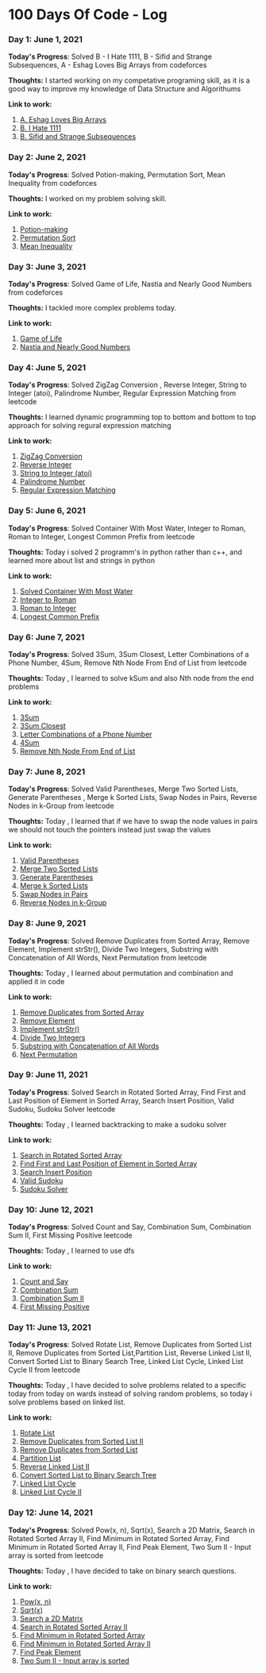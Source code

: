 # 100 Days Of Code - Log

### Day 1: June 1, 2021

**Today's Progress**: Solved B - I Hate 1111, B - Sifid and Strange Subsequences, A - Eshag Loves Big Arrays from codeforces 

**Thoughts:** I started working on my competative programing skill, as it  is a good way to improve my knowledge of Data Structure and Algorithums

**Link to work:** 
1. [A. Eshag Loves Big Arrays](https://codeforces.com/contest/1529/submission/118085059)
2. [B. I Hate 1111](https://codeforces.com/contest/1526/submission/118086500)
3. [B. Sifid and Strange Subsequences](https://codeforces.com/contest/1529/submission/118083980)

### Day 2: June 2, 2021

**Today's Progress**: Solved  Potion-making, Permutation Sort, Mean Inequality from codeforces 

**Thoughts:** I worked on my problem solving skill.

**Link to work:** 
1. [Potion-making](https://codeforces.com/contest/1525/submission/118178406)
2. [Permutation Sort](https://codeforces.com/contest/1525/submission/118177481)
3. [Mean Inequality](https://codeforces.com/contest/1526/submission/118176884)

### Day 3: June 3, 2021

**Today's Progress**: Solved  Game of Life, Nastia and Nearly Good Numbers from codeforces 

**Thoughts:** I tackled more complex problems today.

**Link to work:** 
1. [Game of Life](https://codeforces.com/problemset/submission/1523/118251253)
2. [Nastia and Nearly Good Numbers](https://codeforces.com/problemset/submission/1521/118257086)

### Day 4: June 5, 2021

**Today's Progress**: Solved ZigZag Conversion , Reverse Integer, String to Integer (atoi), Palindrome Number, Regular Expression Matching from leetcode 

**Thoughts:** I learned dynamic programming top to bottom and bottom to top  approach for solving regural expression matching

**Link to work:** 
1. [ZigZag Conversion](https://leetcode.com/submissions/detail/503297249/) 
2. [Reverse Integer](https://leetcode.com/submissions/detail/503301540/) 
3. [String to Integer (atoi)](https://leetcode.com/submissions/detail/503332465/) 
4. [Palindrome Number](https://leetcode.com/submissions/detail/503333590/) 
5. [Regular Expression Matching](https://leetcode.com/submissions/detail/503345808/)

### Day 5: June 6, 2021

**Today's Progress**: Solved Container With Most Water, Integer to Roman, Roman to Integer, Longest Common Prefix from leetcode 

**Thoughts:** Today i solved 2 programm's in python rather than c++, and learned more about list and strings in python 

**Link to work:** 
1. [Solved Container With Most Water](https://leetcode.com/submissions/detail/503863318/) 
2. [Integer to Roman](https://leetcode.com/submissions/detail/503866113/) 
3. [Roman to Integer](https://leetcode.com/submissions/detail/503869664/) 
4. [Longest Common Prefix](https://leetcode.com/submissions/detail/503875658/)

### Day 6: June 7, 2021

**Today's Progress**: Solved 3Sum, 3Sum Closest, Letter Combinations of a Phone Number, 4Sum, Remove Nth Node From End of List from leetcode 

**Thoughts:** Today , I learned to solve kSum and also Nth node from the end problems 

**Link to work:** 
1. [3Sum](https://leetcode.com/submissions/detail/504356958/) 
2. [3Sum Closest](https://leetcode.com/submissions/detail/504362282/)
3. [Letter Combinations of a Phone Number](https://leetcode.com/submissions/detail/504363613/)
4. [4Sum](https://leetcode.com/submissions/detail/504370364/) 
5. [Remove Nth Node From End of List](https://leetcode.com/submissions/detail/504381982/)

### Day 7: June 8, 2021

**Today's Progress**: Solved Valid Parentheses, Merge Two Sorted Lists, Generate Parentheses , Merge k Sorted Lists, Swap Nodes in Pairs, Reverse Nodes in k-Group from leetcode  

**Thoughts:** Today , I learned that if we have to swap the node values in pairs we should not touch the pointers instead just swap the values 

**Link to work:** 
1. [Valid Parentheses](https://leetcode.com/submissions/detail/504793732/)    	
2. [Merge Two Sorted Lists](https://leetcode.com/submissions/detail/504798522/)    	
3. [Generate Parentheses](https://leetcode.com/submissions/detail/504801588/)    			
4. [Merge k Sorted Lists](https://leetcode.com/submissions/detail/504804452/)    	
5. [Swap Nodes in Pairs ](https://leetcode.com/submissions/detail/504808837/) 
6. [Reverse Nodes in k-Group](https://leetcode.com/submissions/detail/504834420/)

### Day 8: June  9, 2021

**Today's Progress**: Solved Remove Duplicates from Sorted Array, Remove Element, Implement strStr(), Divide Two Integers, Substring with Concatenation of All Words, Next Permutation from leetcode  

**Thoughts:** Today , I learned about permutation and combination and applied it in code

**Link to work:** 
1. [Remove Duplicates from Sorted Array](https://leetcode.com/submissions/detail/505286998/)
2. [Remove Element](https://leetcode.com/submissions/detail/505290407/)
3. [Implement strStr()](https://leetcode.com/submissions/detail/505292065/)
4. [Divide Two Integers](https://leetcode.com/submissions/detail/505300707/)
5. [Substring with Concatenation of All Words](https://leetcode.com/submissions/detail/505305895/)
6. [Next Permutation](https://leetcode.com/submissions/detail/505311664/) 

### Day 9: June  11, 2021

**Today's Progress**: Solved Search in Rotated Sorted Array, Find First and Last Position of Element in Sorted Array, Search Insert Position, Valid Sudoku, Sudoku Solver  leetcode

**Thoughts:** Today , I learned backtracking to make a sudoku solver

**Link to work:** 
1. [Search in Rotated Sorted Array](https://leetcode.com/submissions/detail/506361545/)
2. [Find First and Last Position of Element in Sorted Array](https://leetcode.com/submissions/detail/506364151/)
3. [Search Insert Position](https://leetcode.com/submissions/detail/506365875/)
4. [Valid Sudoku](https://leetcode.com/submissions/detail/506367596/)
5. [Sudoku Solver](https://leetcode.com/submissions/detail/506371442/)

### Day 10: June  12, 2021

**Today's Progress**: Solved Count and Say, Combination Sum, Combination Sum II, First Missing Positive leetcode

**Thoughts:** Today , I learned to use dfs

**Link to work:** 
1. [Count and Say](https://leetcode.com/submissions/detail/506657738/)
2. [Combination Sum](https://leetcode.com/submissions/detail/506663182/)
3. [Combination Sum II](https://leetcode.com/submissions/detail/506678365/)
4. [First Missing Positive](https://leetcode.com/submissions/detail/506681425/) 

### Day 11: June  13, 2021

**Today's Progress**: Solved Rotate List, Remove Duplicates from Sorted List II, Remove Duplicates from Sorted List,Partition List, Reverse Linked List II, Convert Sorted List to Binary Search Tree, Linked List Cycle, Linked List Cycle II from leetcode

**Thoughts:** Today , I have decided to solve problems related to a specific today from today on wards instead of solving random problems, so today i solve problems based on linked list.

**Link to work:** 
1. [Rotate List](https://leetcode.com/submissions/detail/507239643/)
2. [Remove Duplicates from Sorted List II](https://leetcode.com/submissions/detail/507246074/)
3. [Remove Duplicates from Sorted List](https://leetcode.com/submissions/detail/507247741/)
4. [Partition List](https://leetcode.com/submissions/detail/507249683/) 
5. [Reverse Linked List II](https://leetcode.com/submissions/detail/507253004/) 
6. [Convert Sorted List to Binary Search Tree](https://leetcode.com/submissions/detail/507256138/) 
7. [Linked List Cycle](https://leetcode.com/submissions/detail/507257453/) 
8. [Linked List Cycle II](https://leetcode.com/submissions/detail/507258853/) 

### Day 12: June  14, 2021

**Today's Progress**: Solved Pow(x, n), Sqrt(x), Search a 2D Matrix, Search in Rotated Sorted Array II, Find Minimum in Rotated Sorted Array, Find Minimum in Rotated Sorted Array II, Find Peak Element, Two Sum II - Input array is sorted from leetcode

**Thoughts:** Today , I have decided to take on binary search questions.

**Link to work:** 
1. [Pow(x, n)](https://leetcode.com/submissions/detail/507597881/)
2. [Sqrt(x)](https://leetcode.com/submissions/detail/507599852/)
3. [Search a 2D Matrix](https://leetcode.com/submissions/detail/507603669/)
4. [Search in Rotated Sorted Array II](https://leetcode.com/submissions/detail/507606379/)
5. [Find Minimum in Rotated Sorted Array](https://leetcode.com/submissions/detail/507609774/) 
6. [Find Minimum in Rotated Sorted Array II](https://leetcode.com/submissions/detail/507613168/)
7. [Find Peak Element](https://leetcode.com/submissions/detail/507618090/)
8. [Two Sum II - Input array is sorted](https://leetcode.com/submissions/detail/507619283/) 